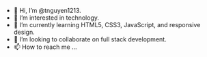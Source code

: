 - 👋 Hi, I’m @tnguyen1213.
- 👀 I’m interested in technology.
- 🌱 I’m currently learning HTML5, CSS3, JavaScript, and responsive design.
- 💞️ I’m looking to collaborate on full stack development.
- 📫 How to reach me ...

<!---
tnguyen1213/tnguyen1213 is a ✨ special ✨ repository because its `README.md` (this file) appears on your GitHub profile.
You can click the Preview link to take a look at your changes.
--->
